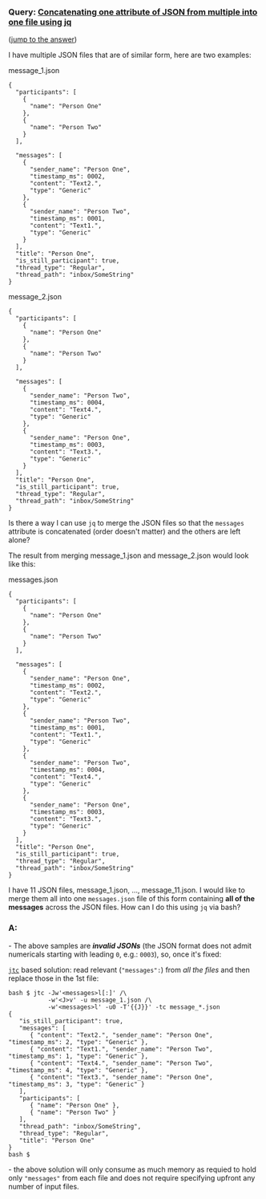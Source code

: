 ### Query: [Concatenating one attribute of JSON from multiple into one file using jq](https://stackoverflow.com/questions/59975714/concatenating-one-attribute-of-json-from-multiple-into-one-file-using-jq)
([jump to the answer](https://github.com/ldn-softdev/stackoverflow-json/blob/master/lib/Concatenating%20one%20attribute%20of%20JSON%20from%20multiple%20into%20one%20file.md#a))

I have multiple JSON files that are of similar form, here are two examples:

message_1.json
```
{
  "participants": [
    {
      "name": "Person One"
    },
    {
      "name": "Person Two"
    }
  ],

  "messages": [
    {
      "sender_name": "Person One",
      "timestamp_ms": 0002,
      "content": "Text2.",
      "type": "Generic"
    },
    {
      "sender_name": "Person Two",
      "timestamp_ms": 0001,
      "content": "Text1.",
      "type": "Generic"
    }
  ],
  "title": "Person One",
  "is_still_participant": true,
  "thread_type": "Regular",
  "thread_path": "inbox/SomeString"
}
```
message_2.json
```
{
  "participants": [
    {
      "name": "Person One"
    },
    {
      "name": "Person Two"
    }
  ],

  "messages": [
    {
      "sender_name": "Person Two",
      "timestamp_ms": 0004,
      "content": "Text4.",
      "type": "Generic"
    },
    {
      "sender_name": "Person One",
      "timestamp_ms": 0003,
      "content": "Text3.",
      "type": "Generic"
    }
  ],
  "title": "Person One",
  "is_still_participant": true,
  "thread_type": "Regular",
  "thread_path": "inbox/SomeString"
}
```


Is there a way I can use ```jq``` to merge the JSON files so that the ```messages``` attribute is concatenated (order doesn't matter) and the others are left alone?

The result from merging message_1.json and message_2.json would look like this:

messages.json
```
{
  "participants": [
    {
      "name": "Person One"
    },
    {
      "name": "Person Two"
    }
  ],

  "messages": [
    {
      "sender_name": "Person One",
      "timestamp_ms": 0002,
      "content": "Text2.",
      "type": "Generic"
    },
    {
      "sender_name": "Person Two",
      "timestamp_ms": 0001,
      "content": "Text1.",
      "type": "Generic"
    },
    {
      "sender_name": "Person Two",
      "timestamp_ms": 0004,
      "content": "Text4.",
      "type": "Generic"
    },
    {
      "sender_name": "Person One",
      "timestamp_ms": 0003,
      "content": "Text3.",
      "type": "Generic"
    }
  ],
  "title": "Person One",
  "is_still_participant": true,
  "thread_type": "Regular",
  "thread_path": "inbox/SomeString"
}
```

I have 11 JSON files, message_1.json, ..., message_11.json. I would like to merge them all into one ```messages.json``` file of this form containing **all of the messages** across the JSON files. How can I do this using ```jq``` via bash?


### A:
\- The above samples are _**invalid JSONs**_ (the JSON format does not admit numericals starting with leading `0`, e.g.: `0003`),
so, once it's fixed:

[`jtc`](https://github.com/ldn-softdev/jtc) 
based solution: read relevant (`"messages":`) from _all the files_ and then replace those in the 1st file:
```
bash $ jtc -Jw'<messages>l[:]' /\
           -w'<J>v' -u message_1.json /\
           -w'<messages>l' -u0 -T'{{J}}' -tc message_*.json
{
   "is_still_participant": true,
   "messages": [
      { "content": "Text2.", "sender_name": "Person One", "timestamp_ms": 2, "type": "Generic" },
      { "content": "Text1.", "sender_name": "Person Two", "timestamp_ms": 1, "type": "Generic" },
      { "content": "Text4.", "sender_name": "Person Two", "timestamp_ms": 4, "type": "Generic" },
      { "content": "Text3.", "sender_name": "Person One", "timestamp_ms": 3, "type": "Generic" }
   ],
   "participants": [
      { "name": "Person One" },
      { "name": "Person Two" }
   ],
   "thread_path": "inbox/SomeString",
   "thread_type": "Regular",
   "title": "Person One"
}
bash $ 
```
\- the above solution will only consume as much memory as requied to hold only `"messages"` from each file and does not require 
specifying upfront any number of input files. 







